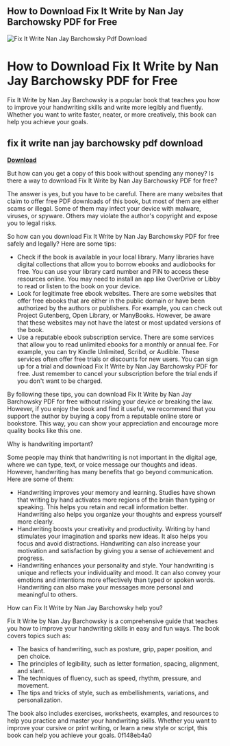 ## How to Download Fix It Write by Nan Jay Barchowsky PDF for Free

 
![Fix It Write Nan Jay Barchowsky Pdf Download](https://encrypted-tbn0.gstatic.com/images?q=tbn:ANd9GcQQtIbSVkJGZ6DIlNhtdGJeEOM0wXfg32ObJuxDMHMsI5MuPayt_bI306g)

 
# How to Download Fix It Write by Nan Jay Barchowsky PDF for Free
 
Fix It Write by Nan Jay Barchowsky is a popular book that teaches you how to improve your handwriting skills and write more legibly and fluently. Whether you want to write faster, neater, or more creatively, this book can help you achieve your goals.
 
## fix it write nan jay barchowsky pdf download


[**Download**](https://www.google.com/url?q=https%3A%2F%2Ftinurll.com%2F2tKF1K&sa=D&sntz=1&usg=AOvVaw1Mwdq6e-75clyUzdRS28wO)

 
But how can you get a copy of this book without spending any money? Is there a way to download Fix It Write by Nan Jay Barchowsky PDF for free?
 
The answer is yes, but you have to be careful. There are many websites that claim to offer free PDF downloads of this book, but most of them are either scams or illegal. Some of them may infect your device with malware, viruses, or spyware. Others may violate the author's copyright and expose you to legal risks.
 
So how can you download Fix It Write by Nan Jay Barchowsky PDF for free safely and legally? Here are some tips:
 
- Check if the book is available in your local library. Many libraries have digital collections that allow you to borrow ebooks and audiobooks for free. You can use your library card number and PIN to access these resources online. You may need to install an app like OverDrive or Libby to read or listen to the book on your device.
- Look for legitimate free ebook websites. There are some websites that offer free ebooks that are either in the public domain or have been authorized by the authors or publishers. For example, you can check out Project Gutenberg, Open Library, or ManyBooks. However, be aware that these websites may not have the latest or most updated versions of the book.
- Use a reputable ebook subscription service. There are some services that allow you to read unlimited ebooks for a monthly or annual fee. For example, you can try Kindle Unlimited, Scribd, or Audible. These services often offer free trials or discounts for new users. You can sign up for a trial and download Fix It Write by Nan Jay Barchowsky PDF for free. Just remember to cancel your subscription before the trial ends if you don't want to be charged.

By following these tips, you can download Fix It Write by Nan Jay Barchowsky PDF for free without risking your device or breaking the law. However, if you enjoy the book and find it useful, we recommend that you support the author by buying a copy from a reputable online store or bookstore. This way, you can show your appreciation and encourage more quality books like this one.
  
Why is handwriting important?
 
Some people may think that handwriting is not important in the digital age, where we can type, text, or voice message our thoughts and ideas. However, handwriting has many benefits that go beyond communication. Here are some of them:

- Handwriting improves your memory and learning. Studies have shown that writing by hand activates more regions of the brain than typing or speaking. This helps you retain and recall information better. Handwriting also helps you organize your thoughts and express yourself more clearly.
- Handwriting boosts your creativity and productivity. Writing by hand stimulates your imagination and sparks new ideas. It also helps you focus and avoid distractions. Handwriting can also increase your motivation and satisfaction by giving you a sense of achievement and progress.
- Handwriting enhances your personality and style. Your handwriting is unique and reflects your individuality and mood. It can also convey your emotions and intentions more effectively than typed or spoken words. Handwriting can also make your messages more personal and meaningful to others.

How can Fix It Write by Nan Jay Barchowsky help you?
 
Fix It Write by Nan Jay Barchowsky is a comprehensive guide that teaches you how to improve your handwriting skills in easy and fun ways. The book covers topics such as:

- The basics of handwriting, such as posture, grip, paper position, and pen choice.
- The principles of legibility, such as letter formation, spacing, alignment, and slant.
- The techniques of fluency, such as speed, rhythm, pressure, and movement.
- The tips and tricks of style, such as embellishments, variations, and personalization.

The book also includes exercises, worksheets, examples, and resources to help you practice and master your handwriting skills. Whether you want to improve your cursive or print writing, or learn a new style or script, this book can help you achieve your goals.
 0f148eb4a0
